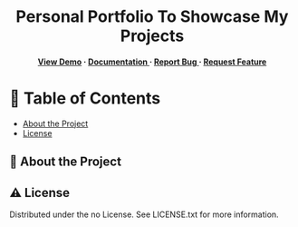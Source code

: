 <div align='center'>

<h1>Personal Portfolio To Showcase My Projects</h1>
<h4> <a href=https://gpapageorgiou.netlify.app/>View Demo</a> <span> · </span> <a href="https://github.com/gpapageorg/Personal Portfolio/blob/master/README.md"> Documentation </a> <span> · </span> <a href="https://github.com/gpapageorg/Personal Portfolio/issues"> Report Bug </a> <span> · </span> <a href="https://github.com/gpapageorg/Personal Portfolio/issues"> Request Feature </a> </h4>


</div>

# :notebook_with_decorative_cover: Table of Contents

- [About the Project](#star2-about-the-project)
- [License](#warning-license)


## :star2: About the Project

## :warning: License

Distributed under the no License. See LICENSE.txt for more information.

